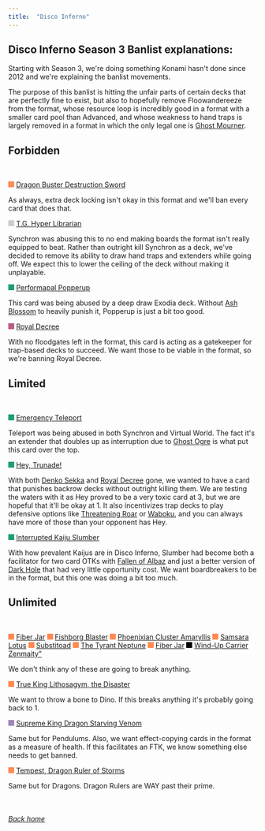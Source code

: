 ```yaml
---
title:  "Disco Inferno"
---
```


## Disco Inferno Season 3 Banlist explanations:


Starting with Season 3, we're doing something Konami hasn't done since 2012 and we're explaining the banlist movements.

The purpose of this banlist is hitting the unfair parts of certain decks that are perfectly fine to exist, but also to hopefully remove Floowandereeze from the format, whose resource loop is incredibly good in a format with a smaller card pool than Advanced, and whose weakness to hand traps is largely removed in a format in which the only legal one is [Ghost Mourner](https://db.ygoprodeck.com/card/?search=Ghost%20Mourner%20%26%20Moonlit%20Chill).


## Forbidden


<br>

<img src="assets/effect.png" alt="Effect Monster" width="12" height="12"/> [Dragon Buster Destruction Sword](https://db.ygoprodeck.com/card/?search=Dragon%20Buster%20Destruction%20Sword)

As always, extra deck locking isn't okay in this format and we'll ban every card that does that.


<img src="assets/synchro.png" alt="Synchro Monster" width="12" height="12"/> [T.G. Hyper Librarian](https://db.ygoprodeck.com/card/?search=T.G.%20Hyper%20Librarian)

Synchron was abusing this to no end making boards the format isn't really equipped to beat. Rather than outright kill Synchron as a deck, we've decided to remove its ability to draw hand traps and extenders while going off. We expect this to lower the ceiling of the deck without making it unplayable.


<img src="assets/spell.png" alt="Spell" width="12" height="12"/> [Performapal Popperup](https://db.ygoprodeck.com/card/?search=Performapal%20Popperup)

This card was being abused by a deep draw Exodia deck. Without [Ash Blossom](https://db.ygoprodeck.com/card/?search=Ash%20Blossom%20%26%20Joyous%20Spring) to heavily punish it, Popperup is just a bit too good.


<img src="assets/trap.png" alt="Trap" width="12" height="12"/> [Royal Decree](https://db.ygoprodeck.com/card/?search=Royal%20Decree)

With no floodgates left in the format, this card is acting as a gatekeeper for trap-based decks to succeed. We want those to be viable in the format, so we're banning Royal Decree.


## Limited


<br>

<img src="assets/spell.png" alt="Spell" width="12" height="12"/> [Emergency Teleport](https://db.ygoprodeck.com/card/?search=Floowandereeze%20and%20the%20Magnificent%20Map)

Teleport was being abused in both Synchron and Virtual World. The fact it's an extender that doubles up as interruption due to [Ghost Ogre](https://db.ygoprodeck.com/card?search=Ghost%20ogre%20%26%20Snow%20Rabbit) is what put this card over the top.

<img src="assets/spell.png" alt="Spell" width="12" height="12"/> [Hey, Trunade!](https://db.ygoprodeck.com/card/?search=Hey,%20Trunade!)

With both [Denko Sekka](https://db.ygoprodeck.com/card/?search=Denko%20Sekka) and [Royal Decree](https://db.ygoprodeck.com/card/?search=Royal%20Decree) gone, we wanted to have a card that punishes backrow decks without outright killing them. We are testing the waters with it as Hey proved to be a very toxic card at 3, but we are hopeful that it'll be okay at 1. It also incentivizes trap decks to play defensive options like [Threatening Roar](https://db.ygoprodeck.com/card/?search=Threatening%20Roar) or [Waboku](https://db.ygoprodeck.com/card/?search=Waboku), and you can always have more of those than your opponent has Hey.

<img src="assets/spell.png" alt="Spell" width="12" height="12"/> [Interrupted Kaiju Slumber](https://db.ygoprodeck.com/card/?search=Floowandereeze%20and%20the%20Magnificent%20Map)

With how prevalent Kaijus are in Disco Inferno, Slumber had become both a facilitator for two card OTKs with [Fallen of Albaz](https://db.ygoprodeck.com/card?search=Fallen%20of%20Albaz) and just a better version of [Dark Hole](https://db.ygoprodeck.com/card?search=Dark%20Hole) that had very little opportunity cost. We want boardbreakers to be in the format, but this one was doing a bit too much.

## Unlimited


<br>

<img src="assets/effect.png" alt="Effect Monster" width="12" height="12"/> [Fiber Jar](https://db.ygoprodeck.com/card/?search=Fiber%20Jar)
<img src="assets/effect.png" alt="Effect Monster" width="12" height="12"/> [Fishborg Blaster](https://db.ygoprodeck.com/card/?search=Fishborg%20Blaster)
<img src="assets/effect.png" alt="Effect Monster" width="12" height="12"/> [Phoenixian Cluster Amaryllis](https://db.ygoprodeck.com/card/?search=Phoenixian%20Cluster%20Amaryllis)
<img src="assets/effect.png" alt="Effect Monster" width="12" height="12"/> [Samsara Lotus](https://db.ygoprodeck.com/card/?search=Samsara%20Lotus)
<img src="assets/effect.png" alt="Effect Monster" width="12" height="12"/> [Substitoad](https://db.ygoprodeck.com/card/?search=Substitoad)
<img src="assets/effect.png" alt="Effect Monster" width="12" height="12"/> [The Tyrant Neptune](https://db.ygoprodeck.com/card/?search=The%20Tyrant%20Neptune)
<img src="assets/effect.png" alt="Effect Monster" width="12" height="12"/> [Fiber Jar](https://db.ygoprodeck.com/card/?search=Fiber%20Jar)
<img src="assets/xyz.png" alt="XYZ Monster" width="12" height="12"/> [Wind-Up Carrier Zenmaity"](https://db.ygoprodeck.com/card/?search=Wind-Up%20Carrier%20Zenmaity)

We don't think any of these are going to break anything.

<img src="assets/effect.png" alt="Effect Monster" width="12" height="12"/> [True King Lithosagym, the Disaster](https://db.ygoprodeck.com/card/?search=True%20King%20Lithosagym,%20The%20Disaster)

We want to throw a bone to Dino. If this breaks anything it's probably going back to 1.

<img src="assets/fusion.png" alt="Fusion Monster" width="12" height="12"/> [Supreme King Dragon Starving Venom](https://db.ygoprodeck.com/card/?search=Supreme%20King%20Dragon%20Starving%20Venom)

Same but for Pendulums. Also, we want effect-copying cards in the format as a measure of health. If this facilitates an FTK, we know something else needs to get banned.

<img src="assets/effect.png" alt="Effect Monster" width="12" height="12"/> [Tempest, Dragon Ruler of Storms](https://db.ygoprodeck.com/card/?search=Fiber%20Jar)

Same but for Dragons. Dragon Rulers are WAY past their prime.

<br>

###### [Back home](index)